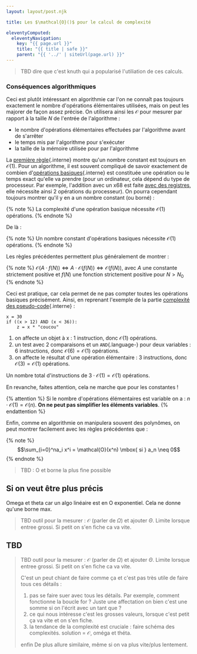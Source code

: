 ```yaml
---
layout: layout/post.njk

title: Les $\mathcal{O}()$ pour le calcul de complexité

eleventyComputed:
  eleventyNavigation:
    key: "{{ page.url }}"
    title: "{{ title | safe }}"
    parent: "{{ '../' | siteUrl(page.url) }}"
---
```


> TBD dire que c'est knuth qui a popularisé l'utiliation de ces calculs.

### Conséquences algorithmiques

Ceci est plutôt intéressant en algorithmie car l'on ne connaît pas toujours exactement le nombre d'opérations élémentaires utilisées, mais on peut les majorer de façon assez précise. On utilisera ainsi les $\mathcal{O}$ pour mesurer par rapport à la taille $N$ de l'entrée de l'algorithme :

* le nombre d'opérations élémentaires effectuées par l'algorithme avant de s'arrêter
* le temps mis par l'algorithme pour s'exécuter
* la taille de la mémoire utilisée pour par l'algorithme


La [première règle](./#OA1){.interne} montre qu'un nombre constant est toujours en $\mathcal{O}(1)$. Pour un algorithme, il est souvent compliqué de savoir exactement de combien d'[opérations basiques](../pseudo-code#instruction-basique){.interne} est constituée une opération ou le temps exact qu'elle va prendre (pour un ordinateur, cela dépend du type de processeur. Par exemple, l'addition avec un x68 est faite [avec des registres](https://ensiwiki.ensimag.fr/index.php?title=Constructions_de_base_en_assembleur_x86), elle nécessite ainsi 2 opérations du processeur). On pourra cependant toujours montrer qu'il y en a un nombre constant (ou borné) :

{% note %}
La complexité d'une opération basique nécessite $\mathcal{O}(1)$ opérations.
{% endnote %}

De là :

{% note %}
Un nombre constant d'opérations basiques nécessite $\mathcal{O}(1)$ opérations.
{% endnote %}

Les règles précédentes permettent plus généralement de montrer :

{% note %}
$\mathcal{O}(A \cdot f(N)) \Leftrightarrow A \cdot \mathcal{O}(f(N)) \Leftrightarrow \mathcal{O}(f(N))$, avec $A$ une constante strictement positive et $f(N)$ une fonction strictement positive pour $N > N_0$
{% endnote %}

Ceci est pratique, car cela permet de ne pas compter toutes les opérations basiques précisément. Ainsi, en reprenant l'exemple de la partie [complexité des pseudo-code](../pseudo-code#complexité){.interne} :

```text#
x = 30
if ((x > 12) AND (x < 36)):
    z = x * "coucou"
```

1. on affecte un objet à x : 1 instruction, donc $\mathcal{O}(1)$ opérations.
2. un test avec 2 comparaisons et un `AND`{.language-} pour deux variables : 6 instructions, donc $\mathcal{O}(6) = \mathcal{O}(1)$ opérations.
3. on affecte le résultat d'une opération élémentaire : 3 instructions, donc $\mathcal{O}(3) = \mathcal{O}(1)$ opérations.

Un nombre total d'instructions de $3 \cdot \mathcal{O}(1) = \mathcal{O}(1)$ opérations.

En revanche, faites attention, cela ne marche que pour les constantes !

{% attention %}
Si le nombre d'opérations élémentaires est variable on a : $n \cdot \mathcal{O}(1) = \mathcal{O}(n)$. **On ne peut pas simplifier les éléments variables**.
{% endattention %}

Enfin, comme en algorithmie on manipulera souvent des polynômes, on peut montrer facilement avec les règles précédentes que :

{% note %}
$$\sum_{i=0}^na_i x^i = \mathcal{O}(x^n) \mbox{ si } a_n \neq 0$$
{% endnote %}



> TBD : O et borne la plus fine possible

## Si on veut être plus précis

Omega et theta car un algo linéaire est en O exponentiel. Cela ne donne qu'une borne max.

> TBD outil pour la mesurer : $\mathcal{O}$ (parler de $\Omega$) et ajouter $\Theta$. Limite lorsque entree grossi. Si petit on s'en fiche ca va vite.


## TBD 

> TBD outil pour la mesurer : $\mathcal{O}$ (parler de $\Omega$) et ajouter $\Theta$. Limite lorsque entree grossi. Si petit on s'en fiche ca va vite.
>
> C'est un peut chiant de faire comme ça et c'est pas très utile de faire tous ces détails :
> 
> 1. pas se faire suer avec tous les détails. Par exemple, comment fonctionne la boucle for ? Juste une affectation on bien c'est une somme si on l'écrit avec un tant que ?
> 2. ce qui nous intéresse c'est les grosses valeurs, lorsque c'est petit ça va vite et on s'en fiche.
> 3. la tendance de la complexité est cruciale : faire schéma des complexités.
> solution = $\mathcal{O}$, oméga et théta.
>
> enfin 
De plus 
> allure similaire, même si on va plus vite/plus lentement.